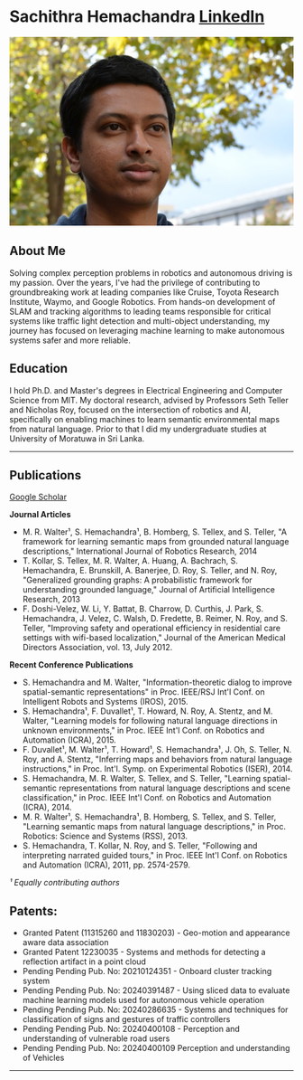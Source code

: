 # Sachithra Hemachandra [LinkedIn](https://www.linkedin.com/in/sachih/)

![](profile.jpg)

## About Me

Solving complex perception problems in robotics and autonomous driving is my passion. Over the years, I've had the privilege of contributing to groundbreaking work at leading companies like Cruise, Toyota Research Institute, Waymo, and Google Robotics. From hands-on development of SLAM and tracking algorithms to leading teams responsible for critical systems like traffic light detection and multi-object understanding, my journey has focused on leveraging machine learning to make autonomous systems safer and more reliable.

## Education

I hold Ph.D. and Master's degrees in Electrical Engineering and Computer Science from MIT. My doctoral research, advised by Professors Seth Teller and Nicholas Roy, focused on the intersection of robotics and AI, specifically on enabling machines to learn semantic environmental maps from natural language. Prior to that I did my undergraduate studies at University of Moratuwa in Sri Lanka.

---

## Publications

[Google Scholar](https://scholar.google.com/citations?user=7gd0hJYAAAAJ&hl=en)

**Journal Articles**
* M. R. Walter¹, S. Hemachandra¹, B. Homberg, S. Tellex, and S. Teller, "A framework for learning semantic maps from grounded natural language descriptions," International Journal of Robotics Research, 2014
* T. Kollar, S. Tellex, M. R. Walter, A. Huang, A. Bachrach, S. Hemachandra, E. Brunskill, A. Banerjee, D. Roy, S. Teller, and N. Roy, "Generalized grounding graphs: A probabilistic framework for understanding grounded language," Journal of Artificial Intelligence Research, 2013
* F. Doshi-Velez, W. Li, Y. Battat, B. Charrow, D. Curthis, J. Park, S. Hemachandra, J. Velez, C. Walsh, D. Fredette, B. Reimer, N. Roy, and S. Teller, "Improving safety and operational efficiency in residential care settings with wifi-based localization," Journal of the American Medical Directors Association, vol. 13, July 2012.

**Recent Conference Publications**
* S. Hemachandra and M. Walter, "Information-theoretic dialog to improve spatial-semantic representations" in Proc. IEEE/RSJ Int'l Conf. on Intelligent Robots and Systems (IROS), 2015.
* S. Hemachandra¹, F. Duvallet¹, T. Howard, N. Roy, A. Stentz, and M. Walter, "Learning models for following natural language directions in unknown environments," in Proc. IEEE Int'l Conf. on Robotics and Automation (ICRA), 2015.
* F. Duvallet¹, M. Walter¹, T. Howard¹, S. Hemachandra¹, J. Oh, S. Teller, N. Roy, and A. Stentz, "Inferring maps and behaviors from natural language instructions," in Proc. Int'l. Symp. on Experimental Robotics (ISER), 2014.
* S. Hemachandra, M. R. Walter, S. Tellex, and S. Teller, "Learning spatial-semantic representations from natural language descriptions and scene classification," in Proc. IEEE Int'l Conf. on Robotics and Automation (ICRA), 2014.
* M. R. Walter¹, S. Hemachandra¹, B. Homberg, S. Tellex, and S. Teller, "Learning semantic maps from natural language descriptions," in Proc. Robotics: Science and Systems (RSS), 2013.
* S. Hemachandra, T. Kollar, N. Roy, and S. Teller, "Following and interpreting narrated guided tours," in Proc. IEEE Int'l Conf. on Robotics and Automation (ICRA), 2011, pp. 2574-2579.

*¹ Equally contributing authors*

## Patents: 
* Granted Patent (11315260 and 11830203) - Geo-motion and appearance aware data association 
* Granted Patent 12230035 - Systems and methods for detecting a reflection artifact in a point cloud
* Pending Pending Pub. No: 20210124351 - Onboard cluster tracking system
* Pending Pending Pub. No: 20240391487 - Using sliced data to evaluate machine learning models used for autonomous vehicle operation
* Pending Pending Pub. No: 20240286635 - Systems and techniques for classification of signs and gestures of traffic controllers
* Pending Pending Pub. No: 20240400108 - Perception and understanding of vulnerable road users
* Pending Pending Pub. No: 20240400109  Perception and understanding of Vehicles


---
